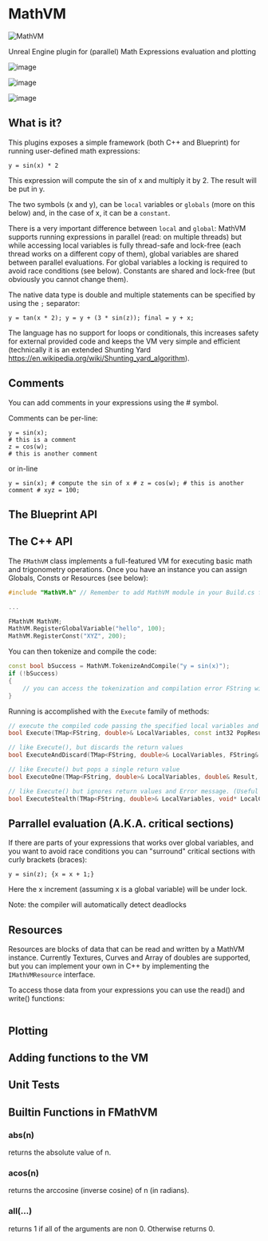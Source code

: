 # MathVM
![MathVM](https://github.com/rdeioris/MathVM/assets/2234592/0be2bda5-6b79-4979-9e87-3c848d5a4811)

Unreal Engine plugin for (parallel) Math Expressions evaluation and plotting

![image](https://github.com/rdeioris/MathVM/assets/2234592/929f682e-7ec7-4caa-b70f-781d0fb16f01)

![image](https://github.com/rdeioris/MathVM/assets/2234592/5c891201-d0bd-4127-bc08-80752761ac60)

![image](https://github.com/rdeioris/MathVM/assets/2234592/c91bdfa0-76fc-4cef-8029-afafee432bf0)


## What is it?
This plugins exposes a simple framework (both C++ and Blueprint) for running user-defined math expressions:

```
y = sin(x) * 2
```

This expression will compute the sin of x and multiply it by 2. The result will be put in y.

The two symbols (x and y), can be `local` variables or `globals` (more on this below) and, in the case of x, it can be a `constant`.

There is a very important difference between `local` and `global`: MathVM supports running expressions in parallel (read: on multiple threads) but while accessing local variables is fully thread-safe and lock-free (each
thread works on a different copy of them), global variables are shared between parallel evaluations. For global variables a locking is required to avoid race conditions (see below). Constants are shared and lock-free (but obviously you cannot change them).

The native data type is double and multiple statements can be specified by using the ```;``` separator:

```
y = tan(x * 2); y = y + (3 * sin(z)); final = y + x;
```

The language has no support for loops or conditionals, this increases safety for external provided code and keeps the VM very simple and efficient (technically it is an extended Shunting Yard https://en.wikipedia.org/wiki/Shunting_yard_algorithm).

## Comments

You can add comments in your expressions using the # symbol. 

Comments can be per-line:

```
y = sin(x);
# this is a comment
z = cos(w);
# this is another comment
```

or in-line

```
y = sin(x); # compute the sin of x # z = cos(w); # this is another comment # xyz = 100;
```

## The Blueprint API

## The C++ API

The ```FMathVM``` class implements a full-featured VM for executing basic math and trigonometry operations. Once you have an instance you can assign Globals, Consts or Resources (see below):

```cpp
#include "MathVM.h" // Remember to add MathVM module in your Build.cs file!

...

FMathVM MathVM;
MathVM.RegisterGlobalVariable("hello", 100);
MathVM.RegisterConst("XYZ", 200);
```

You can then tokenize and compile the code:

```cpp
const bool bSuccess = MathVM.TokenizeAndCompile("y = sin(x)");
if (!bSuccess)
{
    // you can access the tokenization and compilation error FString with MathVM.GetError()
}
```

Running is accomplished with the ```Execute``` family of methods:

```cpp
// execute the compiled code passing the specified local variables and popping the specified number of results. In case of error, the method will return false and will put the message in the Error reference
bool Execute(TMap<FString, double>& LocalVariables, const int32 PopResults, TArray<double>& Results, FString& Error, void* LocalContext = nullptr);

// like Execute(), but discards the return values
bool ExecuteAndDiscard(TMap<FString, double>& LocalVariables, FString& Error, void* LocalContext = nullptr);

// like Execute() but pops a single return value
bool ExecuteOne(TMap<FString, double>& LocalVariables, double& Result, FString& Error, void* LocalContext = nullptr);

// like Execute() but ignores return values and Error message. (Useful for testing)
bool ExecuteStealth(TMap<FString, double>& LocalVariables, void* LocalContext = nullptr);
```

## Parrallel evaluation (A.K.A. critical sections)

If there are parts of your expressions that works over global variables, and you want to avoid race conditions you can "surround" critical sections with curly brackets (braces):

```
y = sin(z); {x = x + 1;}
```

Here the x increment (assuming x is a global variable) will be under lock.

Note: the compiler will automatically detect deadlocks


## Resources

Resources are blocks of data that can be read and written by a MathVM instance. Currently Textures, Curves and Array of doubles are supported, but you can implement your own in C++ by implementing the ```IMathVMResource``` interface.

To access those data from your expressions you can use the read() and write() functions:

```
```

## Plotting

## Adding functions to the VM

## Unit Tests

## Builtin Functions in FMathVM

### abs(n)

returns the absolute value of n.

### acos(n)

returns the arccosine (inverse cosine) of n (in radians).

### all(...)

returns 1 if all of the arguments are non 0. Otherwise returns 0.
